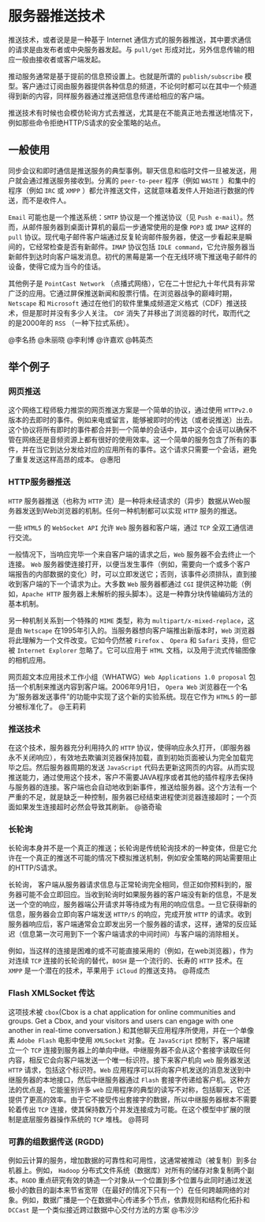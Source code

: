 # 服务器推送技术
推送技术，或者说是是一种基于 Internet 通信方式的服务器推送，其中要求通信的请求是由发布者或中央服务器发起。与 `pull/get` 形成对比，另外信息传输的相应一般由接收者或客户端发起。

推动服务通常是基于提前的信息预设置上。也就是所谓的 `publish/subscribe` 模型。客户通过订阅由服务器提供各种信息的频道，不论何时都可以在其中一个频道得到新的内容，同样服务器通过推送把信息传递给相应的客户端。

推送技术有时候也会模仿轮询方式去推送，尤其是在不能真正地去推送地情况下，例如那些命令拒绝HTTP/S请求的安全策略的站点。
## 一般使用
同步会议和即时通信是推送服务的典型事例。聊天信息和临时文件一旦被发送，用户就会通过推送服务接收到。分离的 `peer-to-peer` 程序（例如 `WASTE` ）和集中的程序（例如 `IRC` 或 `XMPP` ）都允许推送文件，这就意味着发件人开始进行数据的传送，而不是收件人。

`Email` 可能也是一个推送系统：`SMTP` 协议是一个推送协议（见 `Push e-mail`）。然而，从邮件服务器到桌面计算机的最后一步通常使用的是像 `POP3` 或 `IMAP` 这样的 `pull` 协议。现代电子邮件客户端通过反复轮询邮件服务器，使这一步看起来是瞬间的，它经常检查是否有新邮件。`IMAP` 协议包括 `IDLE command`，它允许服务器当新邮件到达时向客户端发消息。初代的黑莓是第一个在无线环境下推送电子邮件的设备，使得它成为当今的佳话。

其他例子是 `PointCast Network` （点播式网络），它在二十世纪九十年代具有非常广泛的应用。它通过屏保推送新闻和股票行情。在浏览器战争的巅峰时期，`Netscape` 和  `Microsoft` 通过在他们的软件里集成频道定义格式（CDF）推送技术，但是那时并没有多少人关注。 `CDF` 消失了并移出了浏览器的时代，取而代之的是2000年的 `RSS` （一种下拉式系统）。

@李名扬 @朱丽晓 @李利博 @许嘉欢 @韩英杰 
## 举个例子
### 网页推送
这个网络工程师极力推崇的网页推送方案是一个简单的协议，通过使用 `HTTPv2.0` 版本的去即时的事件。例如来电或留言，能够被即时的传达（或者说推送）出去。这个协议将所有即时的事件都合并到一个简单的会话中，其中这个会话可以确保不管在网络还是音频资源上都有很好的使用效率。这一个简单的服务包含了所有的事件，并在当它到达分发给对应的应用所有的事件。这个请求只需要一个会话，避免了重复发送这样高昂的成本。
@惠阳 
### HTTP服务器推送
`HTTP` 服务器推送（也称为 `HTTP` 流）是一种将未经请求的（异步）数据从Web服务器发送到Web浏览器的机制。任何一种机制都可以实现 `HTTP` 服务的推送。

一些 `HTML5` 的 `WebSocket API` 允许 `Web` 服务器和客户端，通过 `TCP` 全双工通信进行交流。

一般情况下，当响应完毕一个来自客户端的请求之后，`Web` 服务器不会去终止一个连接。 `Web` 服务器使连接打开，以便当发生事件（例如，需要向一个或多个客户端报告的内部数据的变化）时，可以立即发送它；否则，该事件必须排队，直到接收到客户端的下一个请求为止。大多数 `Web` 服务器都通过 `CGI` 提供这种功能（例如，`Apache HTTP` 服务器上未解析的报头脚本）。这是一种靠分块传输编码方法的基本机制。

另一种机制关系到一个特殊的 `MIME` 类型，称为 `multipart/x-mixed-replace`，这是由 `Netscape` 在1995年引入的。当服务器想向客户端推出新版本时，`Web` 浏览器将此理解为一个文件改变。它如今仍然被 `Firefox` 、 `Opera` 和 `Safari` 支持，但它被 `Internet Explorer` 忽略了。它可以应用于 `HTML` 文档，以及用于流式传输图像的相机应用。

网页超文本应用技术工作小组（WHATWG）`Web Applications 1.0 proposal` 包括一个机制来推送内容到客户端。2006年9月1日， `Opera Web` 浏览器在一个名为“服务器发送事件”的功能中实现了这个新的实验系统。现在它作为 `HTML5` 的一部分被标准化了。
@王莉莉 
### 推送技术
在这个技术，服务器充分利用持久的 `HTTP` 协议，使得响应永久打开，（即服务器永不关闭响应），有效地去欺骗浏览器保持加载，直到初始页面被认为完全加载完毕之后。然后服务器周期的发送 `JavaScript` 代码去更新这网页的内容。从而实现推送能力，通过使用这个技术，客户不需要JAVA程序或者其他的插件程序去保持与服务器的连接。客户端也会自动地收到新事件，推送给服务器。这个方法有一个严重的不足，就是缺乏一种控制，服务器已经结束进程使浏览器连接超时；一个页面如果发生连接超时必然会导致其刷新。
@骆奇瑜 
### 长轮询
长轮询本身并不是一个真正的推送；长轮询是传统轮询技术的一种变体，但是它允许在一个真正的推送不可能的情况下模拟推送机制，例如安全策略的网站需要阻止的HTTP/S请求。

长轮询， 客户端从服务器请求信息与正常轮询完全相同，但正如你预料到的，服务器可能不会立即回应。当收到轮询时如果服务器的客户端没有新的信息，不是发送一个空的响应，服务器端公开请求并等待成为有用的响应信息。一旦它获得新的信息，服务器会立即向客户端发送 `HTTP/S` 的响应，完成开放 `HTTP` 的请求。收到服务器响应后，客户端通常会立即发出另一个服务器的请求，这样，通常的反应延迟（信息第一次可用到下一个客户端请求的中间时间）与客户端的消除相关。

例如，当这样的连接是困难的或不可能直接采用的（例如，在web浏览器），作为对连续 `TCP` 连接的长轮询的替代，`BOSH` 是一个流行的、长寿的 `HTTP` 技术。在 `XMPP` 是一个潜在的技术，苹果用于 `iCloud` 的推送支持。
@蒋成杰 
### Flash XMLSocket 传达
这项技术被 `cbox`(Cbox is a chat application for online communities and groups. Get a Cbox, and your visitors and users can engage with one another in real-time conversation.) 和其他聊天应用程序所使用，并在一个单像素 `Adobe Flash` 电影中使用 `XMLSocket` 对象。在 `JavaScript` 控制下，客户端建立一个 `TCP` 连接到服务器上的单向中继。中继服务器不会从这个套接字读取任何内容，相反它会向客户端发送一个唯一标识符。接下来客户机向 `web` 服务器发送 `HTTP` 请求，包括这个标识符。`Web` 应用程序可以将向客户机发送的消息发送到中继服务器的本地接口，然后中继服务器通过 `Flash` 套接字传递给客户机。这种方法的优点是，它能鉴别许多 `web` 应用程序的典型的读写不对称，包括聊天，它还提供了更高的效率。由于它不接受传出套接字的数据，所以中继服务器根本不需要轮着传出 `TCP` 连接，使其保持数万个并发连接成为可能。在这个模型中扩展的限制是底层服务器操作系统的 `TCP` 堆栈。
@蒋珂 
### 可靠的组数据传送 (RGDD)
例如云计算的服务，增加数据的可靠性和可用性，这通常被推动（被复制）到多台机器上。例如， `Hadoop` 分布式文件系统（数据库）对所有的储存对象复制两个副本。`RGDD` 重点研究有效的铸造一个对象从一个位置到多个位置与此同时通过发送极小的数目的副本来节省宽带（在最好的情况下只有一个）在任何跨越网络的对象。例如，数据广播是一个在数据中心传递多个节点，依靠规则和结构化拓扑和 `DCCast` 是一个类似接近跨过数据中心交付方法的方案
@韦沙沙